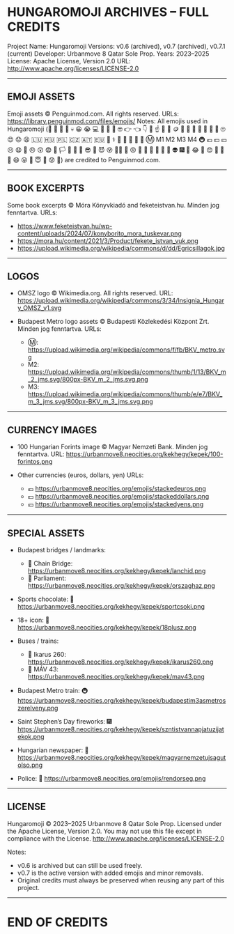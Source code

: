 HUNGAROMOJI ARCHIVES – FULL CREDITS
===================================

Project Name: Hungaromoji
Versions: v0.6 (archived), v0.7 (archived), v0.7.1 (current)
Developer: Urbanmove 8 Qatar Sole Prop.
Years: 2023–2025
License: Apache License, Version 2.0
URL: http://www.apache.org/licenses/LICENSE-2.0

--------------------------------------------------
EMOJI ASSETS
--------------------------------------------------
Emoji assets © Penguinmod.com. All rights reserved.
URLs: https://library.penguinmod.com/files/emojis/
Notes: All emojis used in Hungaromoji (👩 👨 👧 👦 💀 😀 😭 💻 🎉 🥳 🚗 🤓 👉 👈 👇 🫵 ☝️ 🗿 📱 🪙 🌉 📗 📙 📕 🙂 🤡 🤑 🙄 😍 😞 😫 🇱🇺 🇭🇺 🇵🇱 🇨🇿 🇦🇹 🇪🇺 🌃 ‍⚕️ 🤷 🍫 🔞 🚌 🚂 Ⓜ️ M1 M2 M3 M4 🚇 💶 💵 💴 ☹️ 😧 🧐 😠 😲 😨 👶 🏳️ 🚩 🏁 🏴 😎 🥶 😈 😵 😶‍🌫️ 💪 😡 🎂 🔔 🔕 🤮 🤢 👋 👽 🎆 📰 😂 🚓 😊 🤠 🍔 🫧 😄 😝 🫡 😇 😬 😟 🫤) are credited to Penguinmod.com.

--------------------------------------------------
BOOK EXCERPTS
--------------------------------------------------
Some book excerpts © Móra Könyvkiadó and feketeistvan.hu. Minden jog fenntartva.
URLs: 
- https://www.feketeistvan.hu/wp-content/uploads/2024/07/konyborito_mora_tuskevar.png
- https://mora.hu/content/2021/3/Product/fekete_istvan_vuk.png
- https://upload.wikimedia.org/wikipedia/commons/d/dd/Egricsillagok.jpg

--------------------------------------------------
LOGOS
--------------------------------------------------
- OMSZ logo © Wikimedia.org. All rights reserved.
  URL: https://upload.wikimedia.org/wikipedia/commons/3/34/Insignia_Hungary_OMSZ_v1.svg

- Budapest Metro logo assets © Budapesti Közlekedési Központ Zrt. Minden jog fenntartva.
  URLs:
  - Ⓜ️: https://upload.wikimedia.org/wikipedia/commons/f/fb/BKV_metro.svg
  - M2: https://upload.wikimedia.org/wikipedia/commons/thumb/1/13/BKV_m_2_jms.svg/800px-BKV_m_2_jms.svg.png
  - M3: https://upload.wikimedia.org/wikipedia/commons/thumb/e/e7/BKV_m_3_jms.svg/800px-BKV_m_3_jms.svg.png

--------------------------------------------------
CURRENCY IMAGES
--------------------------------------------------
- 100 Hungarian Forints image © Magyar Nemzeti Bank. Minden jog fenntartva.
  URL: https://urbanmove8.neocities.org/kekhegy/kepek/100-forintos.png

- Other currencies (euros, dollars, yen) URLs:
  - 💶 https://urbanmove8.neocities.org/emojis/stackedeuros.png
  - 💵 https://urbanmove8.neocities.org/emojis/stackeddollars.png
  - 💴 https://urbanmove8.neocities.org/emojis/stackedyens.png

--------------------------------------------------
SPECIAL ASSETS
--------------------------------------------------
- Budapest bridges / landmarks:
  - 🌉 Chain Bridge: https://urbanmove8.neocities.org/kekhegy/kepek/lanchid.png
  - 🌃 Parliament: https://urbanmove8.neocities.org/kekhegy/kepek/orszaghaz.png

- Sports chocolate: 🍫 https://urbanmove8.neocities.org/kekhegy/kepek/sportcsoki.png
- 18+ icon: 🔞 https://urbanmove8.neocities.org/kekhegy/kepek/18plusz.png
- Buses / trains:
  - 🚌 Ikarus 260: https://urbanmove8.neocities.org/kekhegy/kepek/ikarus260.png
  - 🚂 MÁV 43: https://urbanmove8.neocities.org/kekhegy/kepek/mav43.png
- Budapest Metro train: 🚇 https://urbanmove8.neocities.org/kekhegy/kepek/budapestim3asmetroszerelveny.png
- Saint Stephen’s Day fireworks: 🎆 https://urbanmove8.neocities.org/kekhegy/kepek/szntistvannapjatuzijatekok.png
- Hungarian newspaper: 📰 https://urbanmove8.neocities.org/kekhegy/kepek/magyarnemzetujsagutolso.png
- Police: 🚓 https://urbanmove8.neocities.org/emojis/rendorseg.png

--------------------------------------------------
LICENSE
--------------------------------------------------
Hungaromoji © 2023–2025 Urbanmove 8 Qatar Sole Prop.
Licensed under the Apache License, Version 2.0.
You may not use this file except in compliance with the License.
http://www.apache.org/licenses/LICENSE-2.0

Notes:
- v0.6 is archived but can still be used freely.
- v0.7 is the active version with added emojis and minor removals.
- Original credits must always be preserved when reusing any part of this project.

--------------------------------------------------
END OF CREDITS
===================================
